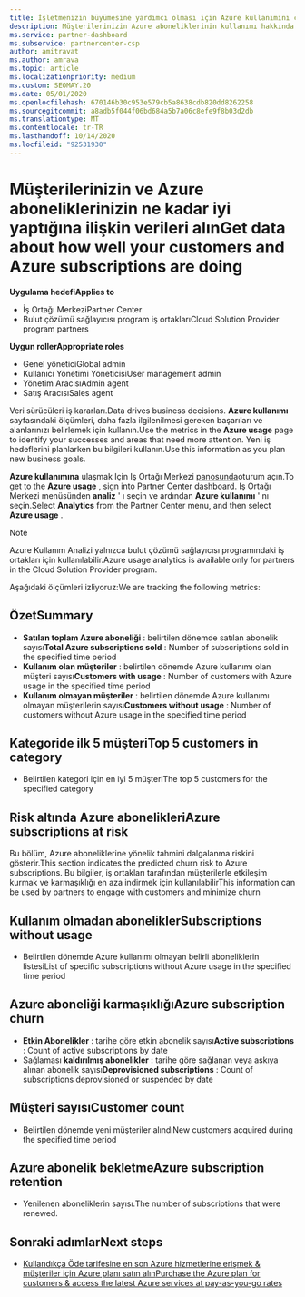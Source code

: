 ```yaml
---
title: İşletmenizin büyümesine yardımcı olması için Azure kullanımını çözümleyin
description: Müşterilerinizin Azure aboneliklerinin kullanımı hakkında veri almak için Iş Ortağı Merkezi 'ni nasıl kullanacağınızı öğrenin. Veriler, satılan ve kullanımda olan abonelikleri içerir.
ms.service: partner-dashboard
ms.subservice: partnercenter-csp
author: amitravat
ms.author: amrava
ms.topic: article
ms.localizationpriority: medium
ms.custom: SEOMAY.20
ms.date: 05/01/2020
ms.openlocfilehash: 670146b30c953e579cb5a8638cdb820dd8262258
ms.sourcegitcommit: a8adb5f044f06bd684a5b7a06c8efe9f8b03d2db
ms.translationtype: MT
ms.contentlocale: tr-TR
ms.lasthandoff: 10/14/2020
ms.locfileid: "92531930"
---
```

# <a name="get-data-about-how-well-your-customers-and-azure-subscriptions-are-doing"></a><span data-ttu-id="e6964-104">Müşterilerinizin ve Azure aboneliklerinizin ne kadar iyi yaptığına ilişkin verileri alın</span><span class="sxs-lookup"><span data-stu-id="e6964-104">Get data about how well your customers and Azure subscriptions are doing</span></span>

<span data-ttu-id="e6964-105">**Uygulama hedefi**</span><span class="sxs-lookup"><span data-stu-id="e6964-105">**Applies to**</span></span>

- <span data-ttu-id="e6964-106">İş Ortağı Merkezi</span><span class="sxs-lookup"><span data-stu-id="e6964-106">Partner Center</span></span>
- <span data-ttu-id="e6964-107">Bulut çözümü sağlayıcısı program iş ortakları</span><span class="sxs-lookup"><span data-stu-id="e6964-107">Cloud Solution Provider program partners</span></span>

<span data-ttu-id="e6964-108">**Uygun roller**</span><span class="sxs-lookup"><span data-stu-id="e6964-108">**Appropriate roles**</span></span>

- <span data-ttu-id="e6964-109">Genel yönetici</span><span class="sxs-lookup"><span data-stu-id="e6964-109">Global admin</span></span>
- <span data-ttu-id="e6964-110">Kullanıcı Yönetimi Yöneticisi</span><span class="sxs-lookup"><span data-stu-id="e6964-110">User management admin</span></span>
- <span data-ttu-id="e6964-111">Yönetim Aracısı</span><span class="sxs-lookup"><span data-stu-id="e6964-111">Admin agent</span></span>
- <span data-ttu-id="e6964-112">Satış Aracısı</span><span class="sxs-lookup"><span data-stu-id="e6964-112">Sales agent</span></span>

<span data-ttu-id="e6964-113">Veri sürücüleri iş kararları.</span><span class="sxs-lookup"><span data-stu-id="e6964-113">Data drives business decisions.</span></span> <span data-ttu-id="e6964-114">**Azure kullanımı** sayfasındaki ölçümleri, daha fazla ilgilenilmesi gereken başarıları ve alanlarınızı belirlemek için kullanın.</span><span class="sxs-lookup"><span data-stu-id="e6964-114">Use the metrics in the **Azure usage** page to identify your successes and areas that need more attention.</span></span> <span data-ttu-id="e6964-115">Yeni iş hedeflerini planlarken bu bilgileri kullanın.</span><span class="sxs-lookup"><span data-stu-id="e6964-115">Use this information as you plan new business goals.</span></span>

<span data-ttu-id="e6964-116">**Azure kullanımına** ulaşmak Için Iş Ortağı Merkezi [panosunda](https:/partner.microsoft.com/dashboard)oturum açın.</span><span class="sxs-lookup"><span data-stu-id="e6964-116">To get to the **Azure usage** , sign into Partner Center [dashboard](https:/partner.microsoft.com/dashboard).</span></span> <span data-ttu-id="e6964-117">Iş Ortağı Merkezi menüsünden **analiz** ' ı seçin ve ardından **Azure kullanımı** ' nı seçin.</span><span class="sxs-lookup"><span data-stu-id="e6964-117">Select **Analytics** from the Partner Center menu, and then select **Azure usage** .</span></span>

> [!NOTE]
> <span data-ttu-id="e6964-118">Azure Kullanım Analizi yalnızca bulut çözümü sağlayıcısı programındaki iş ortakları için kullanılabilir.</span><span class="sxs-lookup"><span data-stu-id="e6964-118">Azure usage analytics is available only for partners in the Cloud Solution Provider program.</span></span>

<span data-ttu-id="e6964-119">Aşağıdaki ölçümleri izliyoruz:</span><span class="sxs-lookup"><span data-stu-id="e6964-119">We are tracking the following metrics:</span></span>

## <a name="summary"></a><span data-ttu-id="e6964-120">Özet</span><span class="sxs-lookup"><span data-stu-id="e6964-120">Summary</span></span>

- <span data-ttu-id="e6964-121">**Satılan toplam Azure aboneliği** : belirtilen dönemde satılan abonelik sayısı</span><span class="sxs-lookup"><span data-stu-id="e6964-121">**Total Azure subscriptions sold** : Number of subscriptions sold in the specified time period</span></span>  
- <span data-ttu-id="e6964-122">**Kullanım olan müşteriler** : belirtilen dönemde Azure kullanımı olan müşteri sayısı</span><span class="sxs-lookup"><span data-stu-id="e6964-122">**Customers with usage** : Number of customers with Azure usage in the specified time period</span></span>  
- <span data-ttu-id="e6964-123">**Kullanım olmayan müşteriler** : belirtilen dönemde Azure kullanımı olmayan müşterilerin sayısı</span><span class="sxs-lookup"><span data-stu-id="e6964-123">**Customers without usage** : Number of customers without Azure usage in the specified time period</span></span>  

## <a name="top-5-customers-in-category"></a><span data-ttu-id="e6964-124">Kategoride ilk 5 müşteri</span><span class="sxs-lookup"><span data-stu-id="e6964-124">Top 5 customers in category</span></span>

- <span data-ttu-id="e6964-125">Belirtilen kategori için en iyi 5 müşteri</span><span class="sxs-lookup"><span data-stu-id="e6964-125">The top 5 customers for the specified category</span></span>  

## <a name="azure-subscriptions-at-risk"></a><span data-ttu-id="e6964-126">Risk altında Azure abonelikleri</span><span class="sxs-lookup"><span data-stu-id="e6964-126">Azure subscriptions at risk</span></span>

<span data-ttu-id="e6964-127">Bu bölüm, Azure aboneliklerine yönelik tahmini dalgalanma riskini gösterir.</span><span class="sxs-lookup"><span data-stu-id="e6964-127">This section indicates the predicted churn risk to Azure subscriptions.</span></span> <span data-ttu-id="e6964-128">Bu bilgiler, iş ortakları tarafından müşterilerle etkileşim kurmak ve karmaşıklığı en aza indirmek için kullanılabilir</span><span class="sxs-lookup"><span data-stu-id="e6964-128">This information can be used by partners to engage with customers and minimize churn</span></span>

## <a name="subscriptions-without-usage"></a><span data-ttu-id="e6964-129">Kullanım olmadan abonelikler</span><span class="sxs-lookup"><span data-stu-id="e6964-129">Subscriptions without usage</span></span>

- <span data-ttu-id="e6964-130">Belirtilen dönemde Azure kullanımı olmayan belirli aboneliklerin listesi</span><span class="sxs-lookup"><span data-stu-id="e6964-130">List of specific subscriptions without Azure usage in the specified time period</span></span>  

## <a name="azure-subscription-churn"></a><span data-ttu-id="e6964-131">Azure aboneliği karmaşıklığı</span><span class="sxs-lookup"><span data-stu-id="e6964-131">Azure subscription churn</span></span>

- <span data-ttu-id="e6964-132">**Etkin Abonelikler** : tarihe göre etkin abonelik sayısı</span><span class="sxs-lookup"><span data-stu-id="e6964-132">**Active subscriptions** : Count of active subscriptions by date</span></span>  
- <span data-ttu-id="e6964-133">Sağlaması **kaldırılmış abonelikler** : tarihe göre sağlanan veya askıya alınan abonelik sayısı</span><span class="sxs-lookup"><span data-stu-id="e6964-133">**Deprovisioned subscriptions** : Count of subscriptions deprovisioned or suspended by date</span></span>  

## <a name="customer-count"></a><span data-ttu-id="e6964-134">Müşteri sayısı</span><span class="sxs-lookup"><span data-stu-id="e6964-134">Customer count</span></span>

- <span data-ttu-id="e6964-135">Belirtilen dönemde yeni müşteriler alındı</span><span class="sxs-lookup"><span data-stu-id="e6964-135">New customers acquired during the specified time period</span></span>  

## <a name="azure-subscription-retention"></a><span data-ttu-id="e6964-136">Azure abonelik bekletme</span><span class="sxs-lookup"><span data-stu-id="e6964-136">Azure subscription retention</span></span>

- <span data-ttu-id="e6964-137">Yenilenen aboneliklerin sayısı.</span><span class="sxs-lookup"><span data-stu-id="e6964-137">The number of subscriptions that were renewed.</span></span>

 ## <a name="next-steps"></a><span data-ttu-id="e6964-138">Sonraki adımlar</span><span class="sxs-lookup"><span data-stu-id="e6964-138">Next steps</span></span>

- [<span data-ttu-id="e6964-139">Kullandıkça Öde tarifesine en son Azure hizmetlerine erişmek & müşteriler için Azure planı satın alın</span><span class="sxs-lookup"><span data-stu-id="e6964-139">Purchase the Azure plan for customers & access the latest Azure services at pay-as-you-go rates</span></span>](purchase-azure-plan.md)
